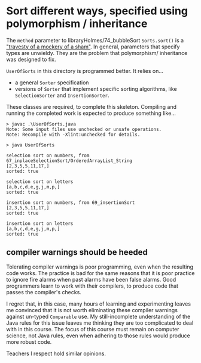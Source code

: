 # Sort different ways, specified using polymorphism / inheritance

The `method` parameter to libraryHolmes/74_bubbleSort `Sorts.sort()`
is a ["travesty of a mockery of a sham"](https://youtu.be/8a3mk9sp0oE?t=27).
In general, parameters that specify types are unwieldy. They are the problem
that polymorphism/ inheritance was designed to fix.

`UserOfSorts` in this directory is programmed better. It relies on...

* a general `Sorter` specification
* versions of `Sorter` that implement specific sorting algorithms,
  like `SelectionSorter` and `InsertionSorter`.
  
These classes are required, to complete this skeleton. 
Compiling and running the completed work is expected
to produce something like...
```  
> javac .\UserOfSorts.java
Note: Some input files use unchecked or unsafe operations.
Note: Recompile with -Xlint:unchecked for details.

> java UserOfSorts

selection sort on numbers, from 67_inplaceSelectionSort/OrderedArrayList_String
[2,3,5,5,11,17,]
sorted: true

selection sort on letters
[a,b,c,d,e,g,j,m,p,]
sorted: true

insertion sort on numbers, from 69_insertionSort
[2,3,5,5,11,17,]
sorted: true

insertion sort on letters
[a,b,c,d,e,g,j,m,p,]
sorted: true
```

## compiler warnings should be heeded
Tolerating compiler warnings is poor programming,
even when the resulting code works.
The practice is bad for the same reasons that it 
is poor practice to ignore fire alarms when past alarms have been
false alarms.
Good programmers learn to work with their compilers, to produce code that passes
the compiler's checks.  

I regret that, in this case, many hours of learning and experimenting leaves me
convinced that it is not worth eliminating these compiler warnings against
un-typed `Comparable` use. My still-incomplete understanding of the Java rules
for this issue leaves me thinking they are too complicated to deal with in this
course.  The focus of this course must remain on computer science,
not Java rules, even when adhering to those rules would produce more
robust code.

Teachers I respect hold similar opinions.
